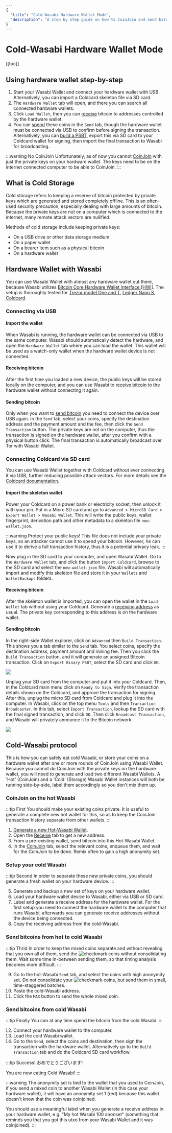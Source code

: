 ```yaml
---
{
  "title": "Cold-Wasabi Hardware Wallet Mode",
  "description": "A step by step guide on how to CoinJoin and send bitcoin to a hardware wallet for cold storage using WasabiWallet only. This is the Wasabi documentation, an archive of knowledge about the open-source, non-custodial and privacy-focused Bitcoin wallet for desktop."
}
---
```


# Cold-Wasabi Hardware Wallet Mode

[[toc]]

## Using hardware wallet step-by-step

1. Start your Wasabi Wallet and connect your hardware wallet with USB.
Alternatively, you can import a Coldcard skeleton file via SD card.
2. The `Hardware Wallet` tab will open, and there you can search all connected hardware wallets.
3. Click `Load Wallet`, then you can [receive](/using-wasabi/Receive.md) bitcoin to addresses controlled by the hardware wallet.
4. You can [spend](/using-wasabi/Send.md) these coins in the `Send` tab, though the hardware wallet must be connected via USB to confirm before signing the transaction.
Alternatively, you can [build a PSBT](using-wasabi/ColdWasabi.md#connecting-coldcard-via-sd-card), export this via SD card to your Coldcard wallet for signing, then import the final transaction to Wasabi for broadcasting.

:::warning No CoinJoin
Unfortunately, as of now you cannot [CoinJoin](/using-wasabi/CoinJoin.md) with just the private keys on your hardware wallet.
The keys need to be on the internet connected computer to be able to CoinJoin.
:::

## What is Cold Storage

Cold storage refers to keeping a reserve of bitcoin protected by private keys which are generated and stored completely offline.
This is an often-used security precaution, especially dealing with large amounts of bitcoin.
Because the private keys are not on a computer which is connected to the internet, many remote attack vectors are nullified.

Methods of cold storage include keeping private keys:
- On a USB drive or other data storage medium
- On a paper wallet
- On a bearer item such as a physical bitcoin
- On a hardware wallet

## Hardware Wallet with Wasabi

You can use Wasabi Wallet with almost any hardware wallet out there, because Wasabi utilizes [Bitcoin Core Hardware Wallet Interface [HWI]](https://github.com/bitcoin-core/hwi).
The setup is thoroughly tested for [Trezor model One and T](https://trezor.io), [Ledger Nano S](https://ledgerwallet.com), [Coldcard](https://coldcardwallet.com).

### Connecting via USB

#### Import the wallet

When Wasabi is running, the hardware wallet can be connected via USB to the same computer.
Wasabi should automatically detect the hardware, and open the `Hardware Wallet` tab where you can load the wallet.
This wallet will be used as a watch-only wallet when the hardware wallet device is not connected.

#### Receiving bitcoin

After the first time you loaded a new device, the public keys will be stored locally on the computer, and you can use Wasabi to [receive bitcoin](/using-wasabi/Receive.md) to the hardware wallet without connecting it again.

#### Sending bitcoin

Only when you want to [send bitcoin](/using-wasabi/Send.md) you need to connect the device over USB again.
In the `Send` tab, select your coins, specify the destination address and the payment amount and the fee, then click the `Send Transaction` button.
The private keys are not on the computer, thus the transaction is signed on the hardware wallet, after you confirm with a physical button click.
The final transaction is automatically broadcast over Tor with Wasabi Wallet.

### Connecting Coldcard via SD card

You can use Wasabi Wallet together with Coldcard without ever connecting it via USB, further reducing possible attack vectors.
For more details see the [Coldcard documentation](https://coldcardwallet.com/docs/microsd).

#### Import the skeleton wallet

Power your Coldcard on a power bank or electricity socket, then unlock it with your pin.
Put in a Micro SD card and go to `Advanced > MicroSD Card > Export Wallet > Wasabi Wallet`.
This will write the public keys, wallet fingerprint, derivation path and other metadata to a skeleton file `new-wallet.json`.

:::warning Protect your public keys!
This file does not include your private keys, so an attacker cannot use it to spend your bitcoin.
However, he can use it to derive a full transaction history, thus it is a potential privacy leak.
:::

Now plug in the SD card to your computer, and open Wasabi Wallet.
Go to the `Hardware Wallet` tab, and click the button `Import Coldcard`, browse to the SD card and select the `new-wallet.json` file.
Wasabi will automatically import and modify this skeleton file and store it in your `Wallets` and `WalletBackups` folders.

#### Receiving bitcoin

After the skeleton wallet is imported, you can open the wallet in the `Load Wallet` tab without using your Coldcard.
Generate a [receiving address](/using-wasabi/Receive.md) as usual.
The private key corresponding to this address is on the hardware wallet.

#### Sending bitcoin
 
In the right-side Wallet explorer, click on `Advanced` then `Build Transaction`.
This shows you a tab similar to the `Send` tab.
You select coins, specify the destination address, payment amount and mining fee.
Then you click the `Build Transaction` button, and it will generate an unsigned Bitcoin transaction.
Click on `Export Binary PSBT`, select the SD card and click `OK`.

![](/PSBTUnsigned.png)

Unplug your SD card from the computer and put it into your Coldcard.
Then, in the Coldcard main menu click on `Ready to Sign`.
Verify the transaction details shown on the Coldcard, and approve the transaction for signing.
After this, unplug the micro SD card from Coldcard and plug it into the computer.
In Wasabi, click on the top menu `Tools` and then `Transaction Broadcaster`.
In this tab, select `Import Transaction`, lookup the SD card with the final signed transaction, and click `OK`.
Then click `Broadcast Transaction`, and Wasabi will privately announce it to the Bitcoin network.

![](/PSBTBroadcast.png)

## Cold-Wasabi protocol

This is how you can safely eat cold Wasabi, or store your coins on a hardware wallet after one or more rounds of CoinJoin using Wasabi Wallet.
Because you cannot do CoinJoin with the private keys on the hardware wallet, you will need to generate and load two different Wasabi Wallets.
A 'Hot' (CoinJoin) and a 'Cold' (Storage) Wasabi Wallet instances will both be running side-by-side, label them accordingly so you don't mix them up.

### CoinJoin on the hot Wasabi

:::tip First
You should make your existing coins private.
It is useful to generate a complete new hot wallet for this, so as to keep the CoinJoin transaction history separate from other wallets.
:::

1. [Generate a new Hot-Wasabi Wallet](/using-wasabi/WalletGeneratation.md).
2. Open the [Receive](/using-wasabi/Receive.md) tab to get a new address.
3. From a pre-existing wallet, send bitcoin into this Hot-Wasabi Wallet.
4. In the [CoinJoin](/using-wasabi/CoinJoin.md) tab, select the relevant coins, enqueue them, and wait for the CoinJoin to be done.
Remix often to gain a high anonymity set.

### Setup your cold Wasabi

:::tip Second
In order to separate these new private coins, you should generate a fresh wallet on your hardware device.
:::

5. Generate and backup a new set of keys on your hardware wallet.
6. Load your hardware wallet device to Wasabi, either via USB or SD card.
7. Label and generate a receive address for the hardware wallet.
For the first setup you need to connect the hardware wallet to the computer that runs Wasabi, afterwards you can generate receive addresses without the device being connected.
8. Copy the receiving address from the cold-Wasabi.

### Send bitcoins from hot to cold Wasabi

:::tip Thrid
In order to keep the mixed coins separate and without revealing that you own all of them, send the <img src="/ShieldCheckmark.png" alt="checkmark" class="shield" /> coins without consolidating them.
Wait some time in-between sending them, so that timing analysis becomes more difficult.
:::

9. Go to the hot-Wasabi `Send` tab, and select the coins with high anonymity set.
Do not consolidate your <img src="/ShieldCheckmark.png" alt="checkmark" class="shield" /> coins, but send them in small, time-staggered batches.
10. Paste the cold-Wasabi address.
11. Click the `MAX` button to send the whole mixed coin.

### Send bitcoins from cold Wasabi

:::tip Finally
You can at any time spend the bitcoin from the cold Wasabi.
:::

12. Connect your hardware wallet to the computer.
13. Load the cold Wasabi wallet.
14. Go to the `Send`, select the coins and destination, then sign the transaction with the hardware wallet.
Alternatively go to the `Build Transaction` tab and do the Coldcard SD card workflow.

:::tip Success!
おめでとうございます!

You are now eating Cold Wasabi!
:::

:::warning
The anonymity set is tied to the wallet that you used to CoinJoin, if you send a mixed coin to another Wasabi Wallet (in this case your hardware wallet), it will have an anonymity set 1 (red) because this wallet doesn't know that the coin was coinjoined.

You should use a meaningful label when you generate a receive address in your hardware wallet, e.g. "My hot Wasabi 100 anonset" (something that reminds you that you got this utxo from your Wasabi Wallet and it was coinjoined).
:::
